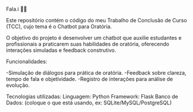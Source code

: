 Fala.i 🎤🤖

Este repositório contém o código do meu Trabalho de Conclusão de Curso (TCC), cujo tema é o Chatbot para Oratória.

O objetivo do projeto é desenvolver um chatbot que auxilie estudantes e profissionais a praticarem suas habilidades de oratória, oferecendo interações simuladas e feedback construtivo.

Funcionalidades:

-Simulação de diálogos para prática de oratória.
-Feedback sobre clareza, tempo de fala e objetividade.
-Registro de interações para análise de evolução.

Tecnologias utilizadas:
Linguagem: Python
Framework: Flask
Banco de Dados: (coloque o que está usando, ex: SQLite/MySQL/PostgreSQL)

